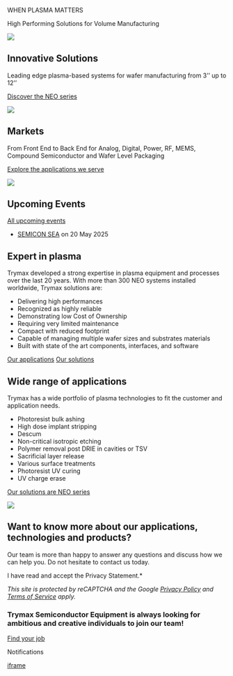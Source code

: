WHEN PLASMA MATTERS

High Performing Solutions for Volume Manufacturing


![](https://www.trymax-semiconductor.com/wp-content/uploads/2019/01/icon-solutions.png)

## Innovative Solutions

Leading edge plasma-based systems for wafer manufacturing from 3’’ up to 12’’

[Discover the NEO series](https://www.trymax-semiconductor.com/solutions/)

![](https://www.trymax-semiconductor.com/wp-content/uploads/2019/04/antenna.png)

## Markets

From Front End to Back End for Analog, Digital, Power, RF, MEMS, Compound Semiconductor and Wafer Level Packaging

[Explore the applications we serve](https://www.trymax-semiconductor.com/applications/)

![](https://www.trymax-semiconductor.com/wp-content/uploads/2019/01/icon-events.png)

## Upcoming Events

[All upcoming events](https://www.trymax-semiconductor.com/events/)

- [SEMICON SEA](https://www.trymax-semiconductor.com/events/semicon-sea/) on 20 May 2025

## Expert in plasma

Trymax developed a strong expertise in plasma equipment and processes over the last 20 years. With more than 300 NEO systems installed worldwide, Trymax solutions are:

- Delivering high performances
- Recognized as highly reliable
- Demonstrating low Cost of Ownership
- Requiring very limited maintenance
- Compact with reduced footprint
- Capable of managing multiple wafer sizes and substrates materials
- Built with state of the art components, interfaces, and software

[Our applications](https://www.trymax-semiconductor.com/applications/) [Our solutions](https://www.trymax-semiconductor.com/solutions/)

## Wide range of applications

Trymax has a wide portfolio of plasma technologies to fit the customer and application needs.

- Photoresist bulk ashing
- High dose implant stripping
- Descum
- Non-critical isotropic etching
- Polymer removal post DRIE in cavities or TSV
- Sacrificial layer release
- Various surface treatments
- Photoresist UV curing
- UV charge erase

[Our solutions are NEO series](https://www.trymax-semiconductor.com/solutions/)

![](https://www.trymax-semiconductor.com/wp-content/uploads/2018/12/TM-NEO-2000.png)

## Want to know more about our applications, technologies and products?

Our team is more than happy to answer any questions and discuss how we can help you. Do not hesitate to contact us today.

I have read and accept the Privacy Statement.\*

_This site is protected by reCAPTCHA and the Google [Privacy Policy](https://policies.google.com/privacy) and [Terms of Service](https://policies.google.com/terms) apply._

### Trymax Semiconductor Equipment is always looking   for **ambitious and creative individuals** to join our team!

[Find your job](https://www.trymax-semiconductor.com/careers)

Notifications

[iframe](https://www.google.com/recaptcha/api2/anchor?ar=1&k=6LfccRQdAAAAAGVhDkSCmK4KKnCVWwfoAwAV5jF1&co=aHR0cHM6Ly93d3cudHJ5bWF4LXNlbWljb25kdWN0b3IuY29tOjQ0Mw..&hl=en&v=jt8Oh2-Ue1u7nEbJQUIdocyd&size=invisible&cb=2fbju3dcjsfr)